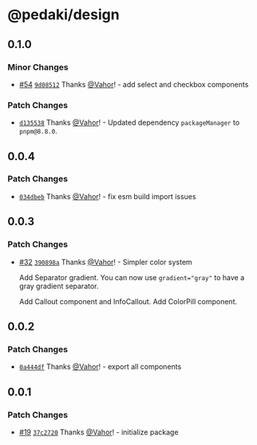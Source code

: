 # @pedaki/design

## 0.1.0

### Minor Changes

- [#54](https://github.com/PedakiHQ/pedaki/pull/54) [`9d08512`](https://github.com/PedakiHQ/pedaki/commit/9d085126180c73bba63aa0d2d6329cf1b1029b5f) Thanks [@Vahor](https://github.com/Vahor)! - add select and checkbox components

### Patch Changes

- [`d135538`](https://github.com/PedakiHQ/pedaki/commit/d135538af9d44bfa7b546bfe9b47da03bf10cad7) Thanks [@Vahor](https://github.com/Vahor)! - Updated dependency `packageManager` to `pnpm@8.8.0`.

## 0.0.4

### Patch Changes

- [`034dbeb`](https://github.com/PedakiHQ/pedaki/commit/034dbebec2ae8e7aea457a8b12994cb24b7d33c3) Thanks [@Vahor](https://github.com/Vahor)! - fix esm build import issues

## 0.0.3

### Patch Changes

- [#32](https://github.com/PedakiHQ/pedaki/pull/32) [`390898a`](https://github.com/PedakiHQ/pedaki/commit/390898a16b63725803d12f1cfa3f84a293ce5c67) Thanks [@Vahor](https://github.com/Vahor)! - Simpler color system

  Add Separator gradient.
  You can now use `gradient="gray"` to have a gray gradient separator.

  Add Callout component and InfoCallout.
  Add ColorPill component.

## 0.0.2

### Patch Changes

- [`0a444df`](https://github.com/PedakiHQ/pedaki/commit/0a444dfe6d80a922bdc6475b6d9aba83273a44e4) Thanks [@Vahor](https://github.com/Vahor)! - export all components

## 0.0.1

### Patch Changes

- [#19](https://github.com/PedakiHQ/pedaki/pull/19) [`37c2720`](https://github.com/PedakiHQ/pedaki/commit/37c272082ac8eaf0ef33deccfa14c75d500281d1) Thanks [@Vahor](https://github.com/Vahor)! - initialize package
